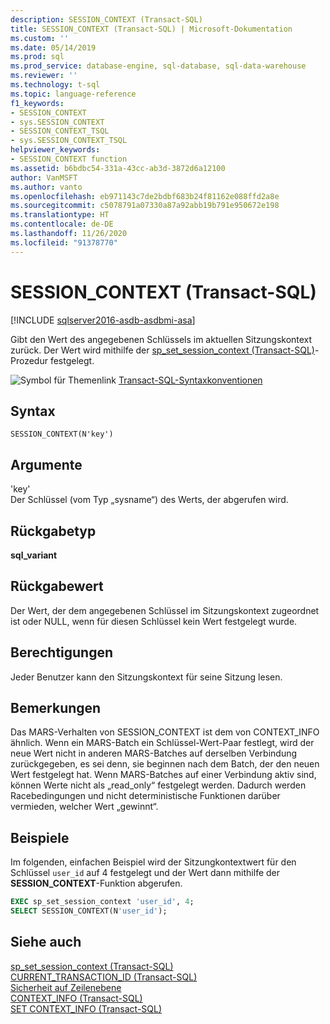 ```yaml
---
description: SESSION_CONTEXT (Transact-SQL)
title: SESSION_CONTEXT (Transact-SQL) | Microsoft-Dokumentation
ms.custom: ''
ms.date: 05/14/2019
ms.prod: sql
ms.prod_service: database-engine, sql-database, sql-data-warehouse
ms.reviewer: ''
ms.technology: t-sql
ms.topic: language-reference
f1_keywords:
- SESSION_CONTEXT
- sys.SESSION_CONTEXT
- SESSION_CONTEXT_TSQL
- sys.SESSION_CONTEXT_TSQL
helpviewer_keywords:
- SESSION_CONTEXT function
ms.assetid: b6bdbc54-331a-43cc-ab3d-3872d6a12100
author: VanMSFT
ms.author: vanto
ms.openlocfilehash: eb971143c7de2bdbf683b24f81162e088ffd2a8e
ms.sourcegitcommit: c5078791a07330a87a92abb19b791e950672e198
ms.translationtype: HT
ms.contentlocale: de-DE
ms.lasthandoff: 11/26/2020
ms.locfileid: "91378770"
---
```

# <a name="session_context-transact-sql"></a>SESSION_CONTEXT (Transact-SQL)
[!INCLUDE [sqlserver2016-asdb-asdbmi-asa](../../includes/applies-to-version/sqlserver2016-asdb-asdbmi-asa.md)]

  Gibt den Wert des angegebenen Schlüssels im aktuellen Sitzungskontext zurück. Der Wert wird mithilfe der [sp_set_session_context &#40;Transact-SQL&#41;](../../relational-databases/system-stored-procedures/sp-set-session-context-transact-sql.md)-Prozedur festgelegt.  
  
 ![Symbol für Themenlink](../../database-engine/configure-windows/media/topic-link.gif "Symbol für Themenlink") [Transact-SQL-Syntaxkonventionen](../../t-sql/language-elements/transact-sql-syntax-conventions-transact-sql.md)  
  
## <a name="syntax"></a>Syntax  
  
```syntaxsql  
SESSION_CONTEXT(N'key')  
```  
  
## <a name="arguments"></a>Argumente
 'key'  
 Der Schlüssel (vom Typ „sysname“) des Werts, der abgerufen wird.  
  
## <a name="return-type"></a>Rückgabetyp  
 **sql_variant**  
  
## <a name="return-value"></a>Rückgabewert  
 Der Wert, der dem angegebenen Schlüssel im Sitzungskontext zugeordnet ist oder NULL, wenn für diesen Schlüssel kein Wert festgelegt wurde.  
  
## <a name="permissions"></a>Berechtigungen  
 Jeder Benutzer kann den Sitzungskontext für seine Sitzung lesen.  
  
## <a name="remarks"></a>Bemerkungen  
 Das MARS-Verhalten von SESSION_CONTEXT ist dem von CONTEXT_INFO ähnlich. Wenn ein MARS-Batch ein Schlüssel-Wert-Paar festlegt, wird der neue Wert nicht in anderen MARS-Batches auf derselben Verbindung zurückgegeben, es sei denn, sie beginnen nach dem Batch, der den neuen Wert festgelegt hat. Wenn MARS-Batches auf einer Verbindung aktiv sind, können Werte nicht als „read_only“ festgelegt werden. Dadurch werden Racebedingungen und nicht deterministische Funktionen darüber vermieden, welcher Wert „gewinnt“.  
  
## <a name="examples"></a>Beispiele  
 Im folgenden, einfachen Beispiel wird der Sitzungkontextwert für den Schlüssel `user_id` auf 4 festgelegt und der Wert dann mithilfe der **SESSION_CONTEXT**-Funktion abgerufen.  
  
```sql  
EXEC sp_set_session_context 'user_id', 4;  
SELECT SESSION_CONTEXT(N'user_id');  
```  
  
## <a name="see-also"></a>Siehe auch  
 [sp_set_session_context &#40;Transact-SQL&#41;](../../relational-databases/system-stored-procedures/sp-set-session-context-transact-sql.md)   
 [CURRENT_TRANSACTION_ID &#40;Transact-SQL&#41;](../../t-sql/functions/current-transaction-id-transact-sql.md)   
 [Sicherheit auf Zeilenebene](../../relational-databases/security/row-level-security.md)   
 [CONTEXT_INFO  &#40;Transact-SQL&#41;](../../t-sql/functions/context-info-transact-sql.md)   
 [SET CONTEXT_INFO &#40;Transact-SQL&#41;](../../t-sql/statements/set-context-info-transact-sql.md)  
  
  
